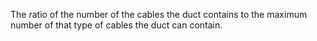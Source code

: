 The ratio of the number of the cables the duct contains to the maximum number of that type of cables the duct can contain.
